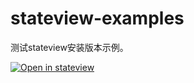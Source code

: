 # stateview-examples

测试stateview安装版本示例。

[![Open in stateview](https://developer.stackblitz.com/img/open_in_stackblitz.svg)](https://github.com/i5ting/stateview)

